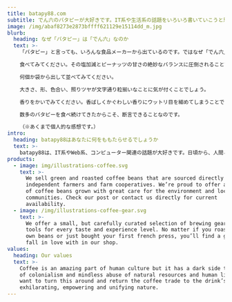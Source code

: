 ```yaml
---
title: batapy88.com
subtitle: でん六のバタピーが大好きです。IT系や生活系の話題をいろいろ書いていこうと思います。
image: /img/abaf8273e2873bffff621129e15114dd_m.jpg
blurb:
  heading: なぜ「バタピー」は「でん六」なのか
  text: >-
    「バタピー」と言っても、いろんな食品メーカーから出ているのです。ではなぜ「でん六」なのか？！それは「品質（Quality）が他のものとはぜんぜん違う！！」からです。

    食べてみてください。その塩加減とピーナッツの甘さの絶妙なバランスに圧倒されることでしょう。

    何個か袋から出して並べてみてください。

    大きさ、形、色合い、照りツヤが文字通り粒揃いなことに気が付くことでしょう。

    香りをかいでみてください。香ばしくかぐわしい香りにウットリ目を細めてしまうことでしょう。

    数多のバタピーを食べ続けてきたからこそ、断言できることなのです。

    （※あくまで個人的な感想です。）
intro:
  heading: batapy88はあなたに何をももたらせるでしょうか
  text: >-
    batapy88は、IT系やWeb系、コンピューター関連の話題が大好きです。日頃から、人間と話す時間よりコンピューターと会話したり見つめあったりしている時間のほうが圧倒的に長いでしょう。一方で、batapy88は愛する家族に囲まれて暮らす幸せ者でもあります。家族と共にbatapy88も成長し続けているのです。だから、あなたにもその両方で巡り合った発見や驚き、ときには苦難について、あふれんばかりの感情を共有したいと思っているのです。
products:
  - image: img/illustrations-coffee.svg
    text: >-
      We sell green and roasted coffee beans that are sourced directly from
      independent farmers and farm cooperatives. We’re proud to offer a variety
      of coffee beans grown with great care for the environment and local
      communities. Check our post or contact us directly for current
      availability.
  - image: /img/illustrations-coffee-gear.svg
    text: >-
      We offer a small, but carefully curated selection of brewing gear and
      tools for every taste and experience level. No matter if you roast your
      own beans or just bought your first french press, you’ll find a gadget to
      fall in love with in our shop.
values:
  heading: Our values
  text: >-
    Coffee is an amazing part of human culture but it has a dark side too – one
    of colonialism and mindless abuse of natural resources and human lives. We
    want to turn this around and return the coffee trade to the drink’s
    exhilarating, empowering and unifying nature.
---
```



